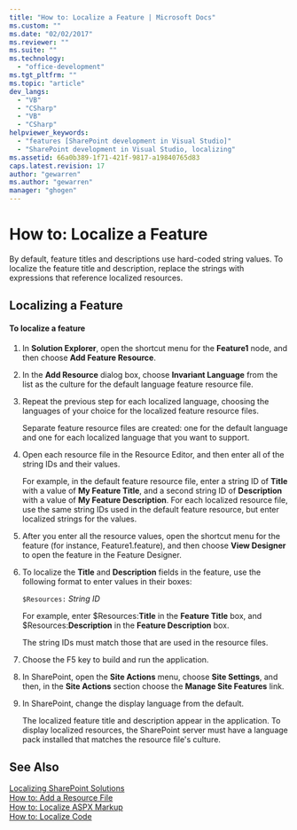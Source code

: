 ```yaml
---
title: "How to: Localize a Feature | Microsoft Docs"
ms.custom: ""
ms.date: "02/02/2017"
ms.reviewer: ""
ms.suite: ""
ms.technology: 
  - "office-development"
ms.tgt_pltfrm: ""
ms.topic: "article"
dev_langs: 
  - "VB"
  - "CSharp"
  - "VB"
  - "CSharp"
helpviewer_keywords: 
  - "features [SharePoint development in Visual Studio]"
  - "SharePoint development in Visual Studio, localizing"
ms.assetid: 66a0b389-1f71-421f-9817-a19840765d83
caps.latest.revision: 17
author: "gewarren"
ms.author: "gewarren"
manager: "ghogen"
---
```

# How to: Localize a Feature
  By default, feature titles and descriptions use hard-coded string values. To localize the feature title and description, replace the strings with expressions that reference localized resources.  
  
## Localizing a Feature  
  
#### To localize a feature  
  
1.  In **Solution Explorer**, open the shortcut menu for the **Feature1** node, and then choose **Add Feature Resource**.  
  
2.  In the **Add Resource** dialog box, choose **Invariant Language** from the list as the culture for the default language feature resource file.  
  
3.  Repeat the previous step for each localized language, choosing the languages of your choice for the localized feature resource files.  
  
     Separate feature resource files are created: one for the default language and one for each localized language that you want to support.  
  
4.  Open each resource file in the Resource Editor, and then enter all of the string IDs and their values.  
  
     For example, in the default feature resource file, enter a string ID of **Title** with a value of **My Feature Title**, and a second string ID of **Description** with a value of **My Feature Description**. For each localized resource file, use the same string IDs used in the default feature resource, but enter localized strings for the values.  
  
5.  After you enter all the resource values, open the shortcut menu for the feature (for instance, Feature1.feature), and then choose **View Designer** to open the feature in the Feature Designer.  
  
6.  To localize the **Title** and **Description** fields in the feature, use the following format to enter values in their boxes:  
  
     `$Resources:` *String ID*  
  
     For example, enter $Resources:**Title** in the **Feature Title** box, and $Resources:**Description** in the **Feature Description** box.  
  
     The string IDs must match those that are used in the resource files.  
  
7.  Choose the F5 key to build and run the application.  
  
8.  In SharePoint, open the **Site Actions** menu, choose **Site Settings**, and then, in the **Site Actions** section choose the **Manage Site Features** link.  
  
9. In SharePoint, change the display language from the default.  
  
     The localized feature title and description appear in the application. To display localized resources, the SharePoint server must have a language pack installed that matches the resource file's culture.  
  
## See Also  
 [Localizing SharePoint Solutions](../sharepoint/localizing-sharepoint-solutions.md)   
 [How to: Add a Resource File](../sharepoint/how-to-add-a-resource-file.md)   
 [How to: Localize ASPX Markup](../sharepoint/how-to-localize-aspx-markup.md)   
 [How to: Localize Code](../sharepoint/how-to-localize-code.md)  
  
  